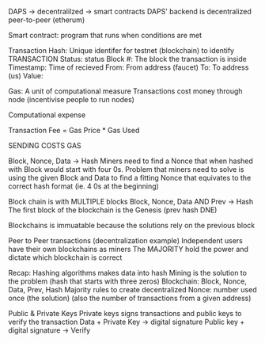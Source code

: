 DAPS -> decentralilzed -> smart contracts
DAPS' backend is decentralized peer-to-peer (etherum)

Smart contract: program that runs when conditions are met

Transaction Hash: Unique identifer for testnet (blockchain) to identify TRANSACTION
Status: status
Block #: The block the transaction is inside
Timestamp: Time of recieved
From: From address (faucet)
To: To address (us)
Value:

Gas: A unit of computational measure
Transactions cost money through node (incentivise people to run nodes)

Computational expense

Transaction Fee = Gas Price \* Gas Used

SENDING COSTS GAS

Block, Nonce, Data -> Hash
Miners need to find a Nonce that when hashed with Block would start with four 0s.
Problem that miners need to solve is using the given Block and Data to find a fitting Nonce that equivates to the correct hash format (ie. 4 0s at the beginning)

Block chain is with MULTIPLE blocks
Block, Nonce, Data AND Prev -> Hash
The first block of the blockchain is the Genesis (prev hash DNE)

Blockchains is immuatable because the solutions rely on the previous block

Peer to Peer transactions (decentralization example)
Independent users have their own blockchains as miners
The MAJORITY hold the power and dictate which blockchain is correct

Recap:
Hashing algorithms makes data into hash
Mining is the solution to the problem (hash that starts with three zeros)
Blockchain: Block, Nonce, Data, Prev, Hash
Majority rules to create decentralized
Nonce: number used once (the solution) (also the number of transactions from a given address)

Public & Private Keys
Private keys signs transactions and public keys to verify the transaction
Data + Private Key -> digital signature
Public key + digital signature -> Verify
